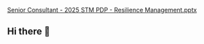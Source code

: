 [Senior Consultant - 2025 STM PDP - Resilience Management.pptx](https://github.com/user-attachments/files/19295740/Senior.Consultant.-.2025.STM.PDP.-.Resilience.Management.pptx)
## Hi there 👋

<!--
**bisher1989/bisher1989** is a ✨ _special_ ✨ repository because its `README.md` (this file) appears on your GitHub profile.

Here are some ideas to get you started:

- 🔭 I’m currently working on ...
- 🌱 I’m currently learning ...
- 👯 I’m looking to collaborate on ...
- 🤔 I’m looking for help with ...
- 💬 Ask me about ...
- 📫 How to reach me: ...
- 😄 Pronouns: ...
- ⚡ Fun fact: ...
-->
